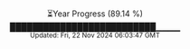 <p align="center">
⏳Year Progress (89.14 %)<br>
██████████████████████████▁▁▁▁ <br>
<sub>Updated: Fri, 22 Nov 2024 06:03:47 GMT</sub>
</p>


